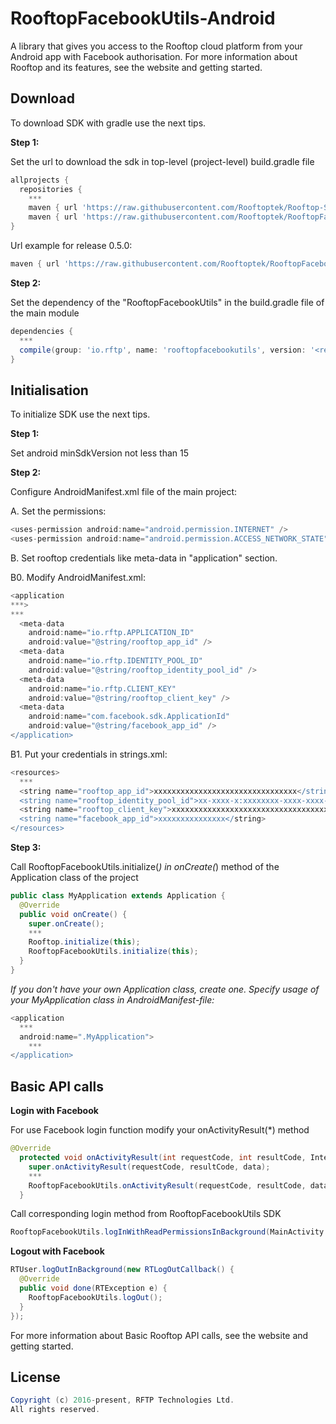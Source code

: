 # RooftopFacebookUtils-Android

A library that gives you access to the Rooftop cloud platform from your Android app with Facebook authorisation. For more information about Rooftop and its features, see the website and getting started.

## Download

To download SDK with gradle use the next tips.

<b> Step 1: </b>

Set the url to download the sdk in top-level (project-level) build.gradle file

```groovy
allprojects {
  repositories {
    ***
    maven { url 'https://raw.githubusercontent.com/Rooftoptek/Rooftop-SDK-Android/<release name>/releases/' }
    maven { url 'https://raw.githubusercontent.com/Rooftoptek/RooftopFacebookUtils-Android/<release name>/releases/' }
}
```

Url example for release 0.5.0:

```groovy
maven { url 'https://raw.githubusercontent.com/Rooftoptek/RooftopFacebookUtils-Android/0.5.0/releases/' }
```

<b> Step 2: </b>

Set the dependency of the "RooftopFacebookUtils" in the build.gradle file of the main module

```groovy
dependencies {
  ***
  compile(group: 'io.rftp', name: 'rooftopfacebookutils', version: '<release name>')
}
```

## Initialisation

To initialize SDK use the next tips.

<b> Step 1: </b>

Set android minSdkVersion not less than 15

<b> Step 2: </b>

Configure AndroidManifest.xml file of the main project:

  A. Set the permissions:
  
```groovy
<uses-permission android:name="android.permission.INTERNET" />
<uses-permission android:name="android.permission.ACCESS_NETWORK_STATE" />
```

  B. Set rooftop credentials like meta-data in "application" section.

  B0. Modify AndroidManifest.xml:
  
```groovy
<application
***>
***
  <meta-data
    android:name="io.rftp.APPLICATION_ID"
    android:value="@string/rooftop_app_id" />
  <meta-data
    android:name="io.rftp.IDENTITY_POOL_ID"
    android:value="@string/rooftop_identity_pool_id" />
  <meta-data
    android:name="io.rftp.CLIENT_KEY"
    android:value="@string/rooftop_client_key" />
  <meta-data
    android:name="com.facebook.sdk.ApplicationId"
    android:value="@string/facebook_app_id" />
</application>
```

  B1. Put your credentials in strings.xml:

```groovy
<resources>
  ***
  <string name="rooftop_app_id">xxxxxxxxxxxxxxxxxxxxxxxxxxxxxxxx</string>
  <string name="rooftop_identity_pool_id">xx-xxxx-x:xxxxxxxx-xxxx-xxxx-xxxx-xxxxxxxxxxxx</string>
  <string name="rooftop_client_key">xxxxxxxxxxxxxxxxxxxxxxxxxxxxxxxxxxxxxxxx</string>
  <string name="facebook_app_id">xxxxxxxxxxxxxxx</string>
</resources>
```

<b> Step 3: </b>

Call RooftopFacebookUtils.initialize(*) in onCreate(*) method of the Application class of the project

```java
public class MyApplication extends Application {
  @Override
  public void onCreate() {
    super.onCreate();
    ***
    Rooftop.initialize(this);
    RooftopFacebookUtils.initialize(this);
  }
}
```

<i> If you don't have your own Application class, create one. Specify usage of your MyApplication class in AndroidManifest-file:</i>

```groovy
<application
  ***
  android:name=".MyApplication">
    ***
</application>
```


## Basic API calls

<b> Login with Facebook </b>

For use Facebook login function modify your onActivityResult(*) method

```java
@Override
  protected void onActivityResult(int requestCode, int resultCode, Intent data) {
    super.onActivityResult(requestCode, resultCode, data);
    ***
    RooftopFacebookUtils.onActivityResult(requestCode, resultCode, data);
  }
```

Call corresponding login method from RooftopFacebookUtils SDK

```java
RooftopFacebookUtils.logInWithReadPermissionsInBackground(MainActivity.this, null);
```

<b> Logout with Facebook </b>

```java
RTUser.logOutInBackground(new RTLogOutCallback() {
  @Override
  public void done(RTException e) {
    RooftopFacebookUtils.logOut();
  }
});
```

For more information about Basic Rooftop API calls, see the website and getting started.

## License

```groovy
Copyright (c) 2016-present, RFTP Technologies Ltd.
All rights reserved.

```
